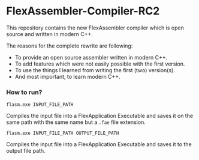 # FlexAssembler-Compiler-RC2
This repository contains the new FlexAssembler compiler which is open source and written in modern C++.

The reasons for the complete rewrite are following:
- To provide an open source assembler written in modern C++.
- To add features which were not easily possible with the first version.
- To use the things I learned from writing the first (two) version(s).
- And most important, to learn modern C++.

### How to run?

``flasm.exe INPUT_FILE_PATH``

Compiles the input file into a FlexApplication Executable and saves it on the same path with the same name but a ``.fae`` file extension.

``flasm.exe INPUT_FILE_PATH OUTPUT_FILE_PATH``

Compiles the input file into a FlexApplication Executable and saves it to the output file path.
